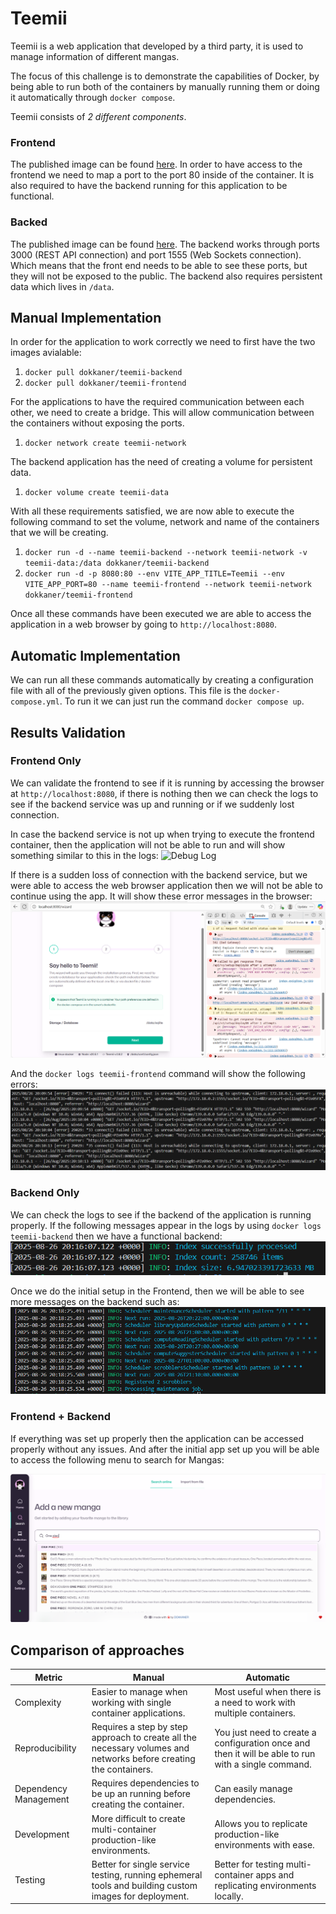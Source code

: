 # Teemii
Teemii is a web application that developed by a third party, it is used to manage information of different mangas.

The focus of this challenge is to demonstrate the capabilities of Docker, by being able to run both of the containers by manually running them or doing it automatically through `docker compose`.

Teemii consists of *2 different components*.

### Frontend
The published image can be found [here](https://hub.docker.com/r/dokkaner/teemii-frontend). In order to have access to the frontend we need to map a port to the port 80 inside of the container. It is also required to have the backend running for this application to be functional.

### Backed
The published image can be found [here](https://hub.docker.com/r/dokkaner/teemii-backend). The backend works through ports 3000 (REST API connection) and port 1555 (Web Sockets connection). Which means that the front end needs to be able to see these ports, but they will not be exposed to the public. The backend also requires persistent data which lives in `/data`.

## Manual Implementation
In order for the application to work correctly we need to first have the two images avialable:
1. `docker pull dokkaner/teemii-backend`
2. `docker pull dokkaner/teemii-frontend`

For the applications to have the required communication between each other, we need to create a bridge. This will allow communication between the containers without exposing the ports.
1. `docker network create teemii-network`

The backend application has the need of creating a volume for persistent data.
1. `docker volume create teemii-data`

With all these requirements satisfied, we are now able to execute the following command to set the volume, network and name of the containers that we will be creating.
1. `docker run -d --name teemii-backend --network teemii-network -v teemii-data:/data dokkaner/teemii-backend`
2. `docker run -d -p 8080:80 --env VITE_APP_TITLE=Teemii --env VITE_APP_PORT=80 --name teemii-frontend --network teemii-network dokkaner/teemii-frontend`

Once all these commands have been executed we are able to access the application in a web browser by going to `http://localhost:8080`.

## Automatic Implementation
We can run all these commands automatically by creating a configuration file with all of the previously given options. This file is the `docker-compose.yml`. To run it we can just run the command `docker compose up`.

## Results Validation

### Frontend Only
We can validate the frontend to see if it is running by accessing the browser at `http://localhost:8080`, if there is nothing then we can check the logs to see if the backend service was up and running or if we suddenly lost connection.

In case the backend service is not up when trying to execute the frontend container, then the application will not be able to run and will show something similar to this in the logs: 
![Debug Log](images/frontend_logs.png)

If there is a sudden loss of connection with the backend service, but we were able to access the web browser application then we will not be able to continue using the app. It will show these error messages in the browser:
![Debug Connection](images/frontend-debug.png)

And the `docker logs teemii-frontend` command will show the following errors:
![Debug Connection](images/frontend-connection-lost-logs.png)

### Backend Only
We can check the logs to see if the backend of the application is running properly. If the following messages appear in the logs by using `docker logs teemii-backend` then we have a functional backend: 
![Debug Backend](images/backend-running.png)

Once we do the initial setup in the Frontend, then we will be able to see more messages on the backend such as:
![Debug Backend](images/backend-post-setup.png)


### Frontend + Backend
If everything was set up properly then the application can be accessed properly without any issues. And after the initial app set up you will be able to access the following menu to search for Mangas:

![Manga Menu](images/website.png)


## Comparison of approaches
| Metric | Manual | Automatic |
---------|--------|------------
| Complexity | Easier to manage when working with single container applications. | Most useful when there is a need to work with multiple containers. |
|Reproducibility | Requires a step by step approach to create all the necessary volumes and networks before creating the containers. | You just need to create a configuration once and then it will be able to run with a single command. |
|Dependency Management| Requires dependencies to be up an running before creating the container. | Can easily manage dependencies. |
|Development| More difficult to create multi-container production-like environments. | Allows you to replicate production-like environments with ease.|
| Testing | Better for single service testing, running ephemeral tools and building custom images for deployment. | Better for testing multi-container apps and replicating environments locally. | 